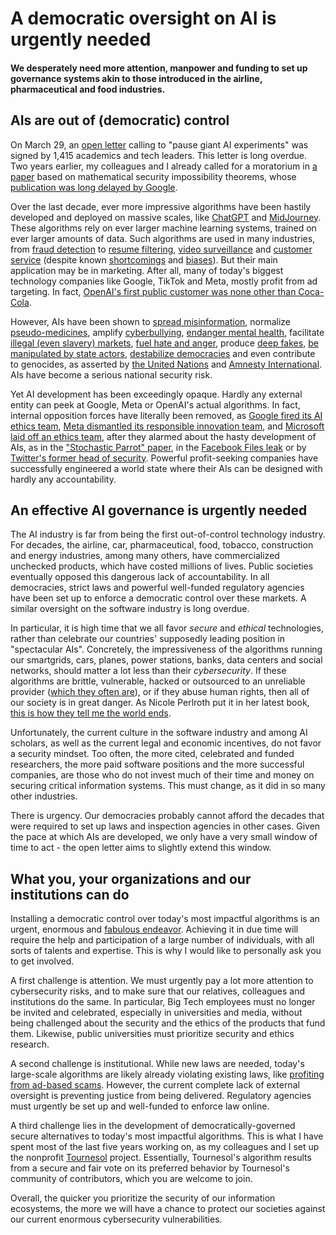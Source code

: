 # A democratic oversight on AI is urgently needed

#### We desperately need more attention, manpower and funding to set up governance systems akin to those introduced in the airline, pharmaceutical and food industries.

## AIs are out of (democratic) control
On March 29, an [open letter](https://futureoflife.org/open-letter/pause-giant-ai-experiments/) calling to "pause giant AI experiments" was signed by 1,415 academics and tech leaders. This letter is long overdue. Two years earlier, my colleagues and I already called for a moratorium in [a paper](https://arxiv.org/abs/2209.15259) based on mathematical security impossibility theorems, whose [publication was long delayed by Google](https://tournesol.app/entities/yt:bNfZ0yhVccw).

Over the last decade, ever more impressive algorithms have been hastily developed and deployed on massive scales, like [ChatGPT](https://www.swissinfo.ch/eng/machines-and-ethics--artificial-intelligence-switzerland/46213634) and [MidJourney](https://www.theverge.com/2023/3/30/23662940/deepfake-viral-ai-misinformation-midjourney-stops-free-trials).
These algorithms rely on ever larger machine learning systems, trained on ever larger amounts of data.
Such algorithms are used in many industries, from [fraud detection](https://www.swissinfo.ch/eng/business/fintech_ai-in-banking--the-reality-behind-the-hype/44046934) to [resume filtering](https://www.forbes.com/sites/tomaspremuzic/2018/05/27/four-unethical-uses-of-ai-in-recruitment/), [video surveillance](https://www.swissinfo.ch/eng/reuters/china-uses-ai-software-to-improve-its-surveillance-capabilities/47501490) and [customer service](https://www.forbes.com/sites/forbesbusinessdevelopmentcouncil/2023/03/27/how-can-ai-fit-into-customer-service-call-centers-effectively/) (despite known [shortcomings](https://www.wired.com/story/welfare-fraud-industry/) and [biases](https://www.theguardian.com/technology/2023/mar/27/robot-recruiters-can-bias-be-banished-from-ai-recruitment-hiring-artificial-intelligence)). But their main application may be in marketing. After all, many of today's biggest technology companies like Google, TikTok and Meta, mostly profit from ad targeting. In fact, [OpenAI's first public customer was none other than Coca-Cola](https://twitter.com/gdb/status/1628122763847413760).

However, AIs have been shown to [spread misinformation](https://www.nytimes.com/2023/02/08/technology/ai-chatbots-disinformation.html), normalize [pseudo-medicines](https://www.fda.gov/consumers/consumer-updates/recipe-danger-social-media-challenges-involving-medicines), amplify [cyberbullying](https://c-hit.org/2019/08/12/social-medias-role-in-cyberbullying/), [endanger mental health](https://jonathanhaidt.substack.com/p/international-mental-illness-part-one), facilitate [illegal (even slavery) markets](https://edition.cnn.com/2021/10/25/tech/facebook-instagram-app-store-ban-human-trafficking/index.html), [fuel hate and anger](https://www.technologyreview.com/2021/10/05/1036519/facebook-whistleblower-frances-haugen-algorithms/), produce [deep fakes](https://slate.com/technology/2021/09/deepfake-video-scams.html), [be manipulated by state actors](https://forbiddenstories.org/story-killers/insider/), [destabilize democracies](https://www.theatlantic.com/ideas/archive/2022/07/social-media-harm-facebook-meta-response/670975/) and even contribute to genocides, as asserted by [the United Nations](https://www.theguardian.com/technology/2018/mar/13/myanmar-un-blames-facebook-for-spreading-hatred-of-rohingya) and [Amnesty International](https://www.amnesty.org/en/latest/news/2022/09/myanmar-facebooks-systems-promoted-violence-against-rohingya-meta-owes-reparations-new-report/).
AIs have become a serious national security risk.

Yet AI development has been exceedingly opaque. Hardly any external entity can peek at Google, Meta or OpenAI's actual algorithms. In fact, internal opposition forces have literally been removed, as [Google fired its AI ethics team](https://www.swissinfo.ch/eng/business/what-happens-when-google-fires-its-ethics-/46472076), [Meta dismantled its responsible innovation team](https://www.wsj.com/articles/facebook-parent-meta-platforms-cuts-responsible-innovation-team-11662658423), and [Microsoft laid off an ethics team](https://techcrunch.com/2023/03/13/microsoft-lays-off-an-ethical-ai-team-as-it-doubles-down-on-openai/), after they alarmed about the hasty development of AIs, as in the ["Stochastic Parrot" paper](https://www.theverge.com/2023/3/30/23662940/deepfake-viral-ai-misinformation-midjourney-stops-free-trials), in the [Facebook Files leak](https://www.wsj.com/articles/the-facebook-files-11631713039) or by [Twitter's former head of security](https://www.npr.org/2022/09/13/1122671582/twitter-whistleblower-mudge-senate-hearing).
Powerful profit-seeking companies have successfully engineered a world state where their AIs can be designed with hardly any accountability.

## An effective AI governance is urgently needed
The AI industry is far from being the first out-of-control technology industry. For decades, the airline, car, pharmaceutical, food, tobacco, construction and energy industries, among many others, have commercialized unchecked products, which have costed millions of lives. Public societies eventually opposed this dangerous lack of accountability. In all democracies, strict laws and powerful well-funded regulatory agencies have been set up to enforce a democratic control over these markets. A similar oversight on the software industry is long overdue.

In particular, it is high time that we all favor *secure* and *ethical* technologies, rather than celebrate our countries' supposedly leading position in "spectacular AIs". Concretely, the impressiveness of the algorithms 	running our smartgrids, cars, planes, power stations, banks, data centers and social networks, should matter a lot less than their *cybersecurity*. If these algorithms are brittle, vulnerable, hacked or outsourced to an unreliable provider ([which they often are](https://www.theregister.com/2023/03/23/critical_infrastructure_hardware_flaws/)), or if they abuse human rights, then all of our society is in great danger. As Nicole Perlroth put it in her latest book, [this is how they tell me the world ends](https://thisishowtheytellmetheworldends.com/).

Unfortunately, the current culture in the software industry and among AI scholars, as well as the current legal and economic incentives, do not favor a security mindset. Too often, the more cited, celebrated and funded researchers, the more paid software positions and the more successful companies, are those who do not invest much of their time and money on securing critical information systems. This must change, as it did in so many other industries.

There is urgency. Our democracies probably cannot afford the decades that were required to set up laws and inspection agencies in other cases. Given the pace at which AIs are developed, we only have a very small window of time to act - the open letter aims to slightly extend this window.

## What you, your organizations and our institutions can do
Installing a democratic control over today's most impactful algorithms is an urgent, enormous and [fabulous endeavor](https://pages.rts.ch/la-1ere/programmes/cqfd/11242341-comment-rendre-lintelligence-artificielle-benefique-27-04-2020.html). Achieving it in due time will require the help and participation of a large number of individuals, with all sorts of talents and expertise. This is why I would like to personally ask you to get involved.

A first challenge is attention. We must urgently pay a lot more attention to cybersecurity risks, and to make sure that our relatives, colleagues and institutions do the same. In particular, Big Tech employees must no longer be invited and celebrated, especially in universities and media, without being challenged about the security and the ethics of the products that fund them. Likewise, public universities must prioritize security and ethics research.

A second challenge is institutional. While new laws are needed, today's large-scale algorithms are likely already violating existing laws, like [profiting from ad-based scams](https://www.swissinfo.ch/eng/society/annual-stats_fraud-and-online-crime-on-the-rise-in-switzerland/45636712). However, the current complete lack of external oversight is preventing justice from being delivered. Regulatory agencies must urgently be set up and well-funded to enforce law online.

A third challenge lies in the development of democratically-governed secure alternatives to today's most impactful algorithms. This is what I have spent most of the last five years working on, as my colleagues and I set up the nonprofit [Tournesol](https://tournesol.app/) project. Essentially, Tournesol's algorithm results from a secure and fair vote on its preferred behavior by Tournesol's community of contributors, which you are welcome to join.

Overall, the quicker you prioritize the security of our information ecosystems, the more we will have a chance to protect our societies against our current enormous cybersecurity vulnerabilities.